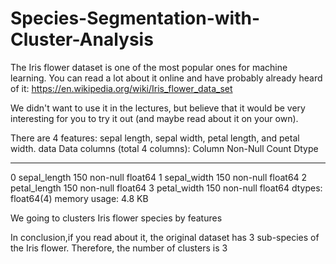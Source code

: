 # Species-Segmentation-with-Cluster-Analysis
The Iris flower dataset is one of the most popular ones for machine learning. You can read a lot about it online and have probably already heard of it: https://en.wikipedia.org/wiki/Iris_flower_data_set

We didn't want to use it in the lectures, but believe that it would be very interesting for you to try it out (and maybe read about it on your own).

There are 4 features: sepal length, sepal width, petal length, and petal width.
data
Data columns (total 4 columns):
  Column        Non-Null Count  Dtype  
---  ------        --------------  -----  
 0   sepal_length  150 non-null    float64
 1   sepal_width   150 non-null    float64
 2   petal_length  150 non-null    float64
 3   petal_width   150 non-null    float64
dtypes: float64(4)
memory usage: 4.8 KB


We going to clusters Iris flower species by features

In conclusion,if you read about it, the original dataset has 3 sub-species of the Iris flower. Therefore, the number of clusters is 3

